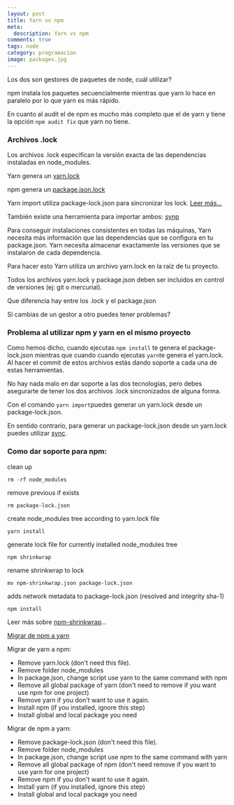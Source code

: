 ```yaml
---
layout: post
title: Yarn vs npm
meta:
  description: Yarn vs npm
comments: true
tags: node
category: programacion
image: packages.jpg
---
```


Los dos son gestores de paquetes de node, cuál utilizar?

npm instala los paquetes secuencialmente mientras que yarn lo hace en paralelo por lo que yarn es más rápido.

En cuanto al audit el de npm es mucho más completo que el de yarn y tiene la opción `npm audit fix` que yarn no tiene.

### Archivos .lock

Los archivos .lock especifican la versión exacta de las dependencias instaladas en node_modules.

Yarn genera un [yarn.lock](https://yarnpkg.com/lang/es-es/docs/yarn-lock/)

npm genera un [package.json.lock](https://docs.npmjs.com/files/package-lock.json)

Yarn import utiliza package-lock.json para sincronizar los lock.
[Leer más...](https://yarnpkg.com/blog/2018/06/04/yarn-import-package-lock/)

También existe una herramienta para importar ambos:
[synp](https://github.com/imsnif/synp)

Para conseguir instalaciones consistentes en todas las máquinas, Yarn necesita más información que las dependencias que se configura en tu package.json. Yarn necesita almacenar exactamente las versiones que se instalaron de cada dependencia.

Para hacer esto Yarn utiliza un archivo yarn.lock en la raíz de tu proyecto.

Todos los archivos yarn.lock y package.json deben ser incluidos en control de versiones (ej: git o mercurial).

Que diferencia hay entre los .lock y el package.json

Si cambias de un gestor a otro puedes tener problemas?

### Problema al utilizar npm y yarn en el mismo proyecto

Como hemos dicho, cuando ejecutas `npm install` te genera el package-lock.json mientras que cuando cuando ejecutas `yarn`te genera el yarn.lock. Al hacer el commit de estos archivos estás dando soporte a cada una de estas herramientas.

No hay nada malo en dar soporte a las dos tecnologías, pero debes asegurarte de tener los dos archivos .lock sincronizados de alguna forma.

Con el comando `yarn import`puedes generar un yarn.lock desde un package-lock.json.

En sentido contrario, para generar un package-lock.json desde un yarn.lock puedes utilizar [sync](https://github.com/imsnif/synp).

### Como dar soporte para npm:

clean up

`rm -rf node_modules`

remove previous if exists

`rm package-lock.json`

create node_modules tree according to yarn.lock file

`yarn install`

generate lock file for currently installed node_modules tree

`npm shrinkwrap`

rename shrinkwrap to lock

`mv npm-shrinkwrap.json package-lock.json`

adds network metadata to package-lock.json (resolved and integrity sha-1)

`npm install`

Leer más sobre [npm-shrinkwrap](https://docs.npmjs.com/cli/shrinkwrap)...

[Migrar de npm a yarn](https://yarnpkg.com/en/docs/migrating-from-npm)

Migrar de yarn a npm:

- Remove yarn.lock (don't need this file).
- Remove folder node_modules
- In package.json, change script use yarn to the same command with npm
- Remove all global package of yarn (don't need to remove if you want use npm for one project)
- Remove yarn if you don't want to use it again.
- Install npm (if you installed, ignore this step)
- Install global and local package you need

Migrar de npm a yarn:

- Remove package-lock.json (don't need this file).
- Remove folder node_modules
- In package.json, change script use npm to the same command with yarn
- Remove all global package of npm (don't need remove if you want to use yarn for one project)
- Remove npm if you don't want to use it again.
- Install yarn (if you installed, ignore this step)
- Install global and local package you need
